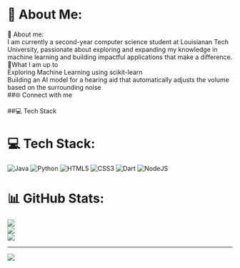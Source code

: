 # 💫 About Me:
💫 About me:<br>I am currently a second-year computer science student at Louisianan Tech University, passionate about exploring and expanding my knowledge in machine learning and building impactful applications that make a difference.<br>🚀What I am up to<br>Exploring Machine Learning using scikit-learn<br>Building an AI model for a hearing aid that automatically adjusts the volume based on the surrounding noise<br>##🌐 Connect with me<br><br>##💻 Tech Stack


# 💻 Tech Stack:
![Java](https://img.shields.io/badge/java-%23ED8B00.svg?style=for-the-badge&logo=openjdk&logoColor=white) ![Python](https://img.shields.io/badge/python-3670A0?style=for-the-badge&logo=python&logoColor=ffdd54) ![HTML5](https://img.shields.io/badge/html5-%23E34F26.svg?style=for-the-badge&logo=html5&logoColor=white) ![CSS3](https://img.shields.io/badge/css3-%231572B6.svg?style=for-the-badge&logo=css3&logoColor=white) ![Dart](https://img.shields.io/badge/dart-%230175C2.svg?style=for-the-badge&logo=dart&logoColor=white) ![NodeJS](https://img.shields.io/badge/node.js-6DA55F?style=for-the-badge&logo=node.js&logoColor=white)
# 📊 GitHub Stats:
![](https://github-readme-stats.vercel.app/api?username=dieg00tfb&theme=dark&hide_border=false&include_all_commits=false&count_private=false)<br/>
![](https://github-readme-streak-stats.herokuapp.com/?user=dieg00tfb&theme=dark&hide_border=false)<br/>
![](https://github-readme-stats.vercel.app/api/top-langs/?username=dieg00tfb&theme=dark&hide_border=false&include_all_commits=false&count_private=false&layout=compact)

---
[![](https://visitcount.itsvg.in/api?id=dieg00tfb&icon=0&color=0)](https://visitcount.itsvg.in)

<!-- Proudly created with GPRM ( https://gprm.itsvg.in ) -->
